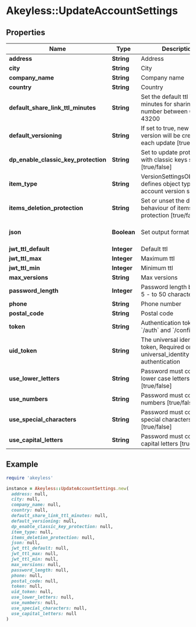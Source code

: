 # Akeyless::UpdateAccountSettings

## Properties

| Name | Type | Description | Notes |
| ---- | ---- | ----------- | ----- |
| **address** | **String** | Address | [optional] |
| **city** | **String** | City | [optional] |
| **company_name** | **String** | Company name | [optional] |
| **country** | **String** | Country | [optional] |
| **default_share_link_ttl_minutes** | **String** | Set the default ttl in minutes for sharing item number between 60 and 43200 | [optional] |
| **default_versioning** | **String** | If set to true, new item version will be created on each update [true/false] | [optional] |
| **dp_enable_classic_key_protection** | **String** | Set to update protection with classic keys state [true/false] | [optional] |
| **item_type** | **String** | VersionSettingsObjectType defines object types for account version settings | [optional] |
| **items_deletion_protection** | **String** | Set or unset the default behaviour of items deletion protection [true/false] | [optional] |
| **json** | **Boolean** | Set output format to JSON | [optional][default to false] |
| **jwt_ttl_default** | **Integer** | Default ttl | [optional] |
| **jwt_ttl_max** | **Integer** | Maximum ttl | [optional] |
| **jwt_ttl_min** | **Integer** | Minimum ttl | [optional] |
| **max_versions** | **String** | Max versions | [optional] |
| **password_length** | **Integer** | Password length between 5 - to 50 characters | [optional] |
| **phone** | **String** | Phone number | [optional] |
| **postal_code** | **String** | Postal code | [optional] |
| **token** | **String** | Authentication token (see &#x60;/auth&#x60; and &#x60;/configure&#x60;) | [optional] |
| **uid_token** | **String** | The universal identity token, Required only for universal_identity authentication | [optional] |
| **use_lower_letters** | **String** | Password must contain lower case letters [true/false] | [optional] |
| **use_numbers** | **String** | Password must contain numbers [true/false] | [optional] |
| **use_special_characters** | **String** | Password must contain special characters [true/false] | [optional] |
| **use_capital_letters** | **String** | Password must contain capital letters [true/false] | [optional] |

## Example

```ruby
require 'akeyless'

instance = Akeyless::UpdateAccountSettings.new(
  address: null,
  city: null,
  company_name: null,
  country: null,
  default_share_link_ttl_minutes: null,
  default_versioning: null,
  dp_enable_classic_key_protection: null,
  item_type: null,
  items_deletion_protection: null,
  json: null,
  jwt_ttl_default: null,
  jwt_ttl_max: null,
  jwt_ttl_min: null,
  max_versions: null,
  password_length: null,
  phone: null,
  postal_code: null,
  token: null,
  uid_token: null,
  use_lower_letters: null,
  use_numbers: null,
  use_special_characters: null,
  use_capital_letters: null
)
```

